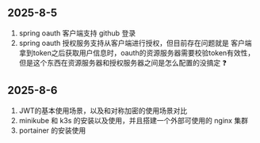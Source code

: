 ## 2025-8-5

1. spring oauth 客户端支持 github 登录
2. spring oauth 授权服务支持从客户端进行授权，但目前存在问题就是 客户端拿到token之后获取用户信息时，oauth的资源服务器需要校验token有效性，但是这个东西在资源服务器和授权服务器之间是怎么配置的没搞定 ❓

## 2025-8-6

1. JWT的基本使用场景，以及和对称加密的使用场景对比
2. minikube 和 k3s 的安装以及使用，并且搭建一个外部可使用的 nginx 集群
3. portainer 的安装使用